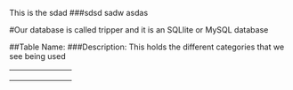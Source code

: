 This is the		sdad
###sdsd sadw
asdas

#Our database is called tripper and it is an SQLlite or MySQL database

##Table Name: 
###Description:
This holds the different categories that we see being used

|   	|   	|   	|   	|   	|   	|   	|
|---	|---	|---	|---	|---	|---	|---	|
|   	|   	|   	|   	|   	|   	|   	|
|   	|   	|   	|   	|   	|   	|   	|
|   	|   	|   	|   	|   	|   	|   	|
